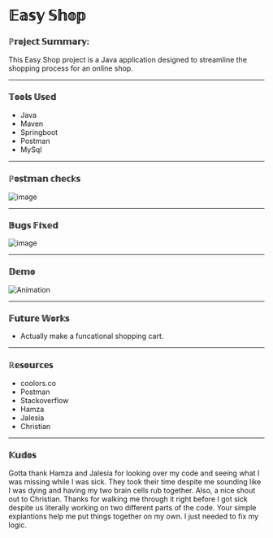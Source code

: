 
# 𝔼𝕒𝕤𝕪 𝕊𝕙𝕠𝕡




### ℙ𝕣𝕠𝕛𝕖𝕔𝕥 𝕊𝕦𝕞𝕞𝕒𝕣𝕪:
This Easy Shop project is a Java application designed to streamline the shopping process for an
online shop.

------------------------------


###  𝕋𝕠𝕠𝕝𝕤 𝕌𝕤𝕖𝕕

- Java
- Maven
- Springboot
- Postman
- MySql
  

------------------------------
### ℙ𝕠𝕤𝕥𝕞𝕒𝕟 𝕔𝕙𝕖𝕔𝕜𝕤


![image](https://github.com/JadeZinHarris/capstone-starterss/assets/107131999/25057ad6-6836-422d-b615-54884951d615)


------------------------------
### 𝔹𝕦𝕘𝕤 𝔽𝕚𝕩𝕖𝕕

![image](https://github.com/JadeZinHarris/capstone-starterss/assets/107131999/308e380b-20e9-45c8-b177-496a4490deb4)

------------------------------

### 𝔻𝕖𝕞𝕠
![Animation](https://github.com/JadeZinHarris/capstone-starterss/assets/107131999/d123b590-6ded-4c12-9fe3-6b305ee69553)


------------------------------
### 𝔽𝕦𝕥𝕦𝕣𝕖 𝕎𝕠𝕣𝕜𝕤
- Actually make a funcational shopping cart.

------------------------------

### ℝ𝕖𝕤𝕠𝕦𝕣𝕔𝕖𝕤
- coolors.co
- Postman
- Stackoverflow
- Hamza 
- Jalesia 
- Christian

------------------------------

### 𝕂𝕦𝕕𝕠𝕤

Gotta thank Hamza and Jalesia for looking over my code and seeing what I was missing while I was sick. 
They took their time despite me sounding like I was dying and having my two brain cells rub together.
Also, a nice shout out to Christian. Thanks for walking me through it right before I got sick despite 
us literally working on two different parts of the code. Your simple explantions help me put things 
together on my own. I just needed to fix my logic. 
